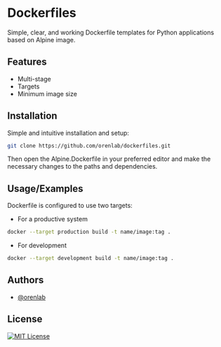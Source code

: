 
# Dockerfiles

Simple, clear, and working Dockerfile templates for Python applications based on Alpine image.

## Features

- Multi-stage
- Targets
- Minimum image size

## Installation

Simple and intuitive installation and setup:

```bash
git clone https://github.com/orenlab/dockerfiles.git
```

Then open the Alpine.Dockerfile in your preferred editor and make the necessary changes to the paths and dependencies.

## Usage/Examples

Dockerfile is configured to use two targets:
- For a productive system

```bash
docker --target production build -t name/image:tag .
```

- For development

```bash
docker --target development build -t name/image:tag .
```

## Authors

- [@orenlab](https://github.com/orenlab/dockerfiles)


## License

[![MIT License](https://img.shields.io/badge/License-MIT-green.svg)](https://choosealicense.com/licenses/mit/)



